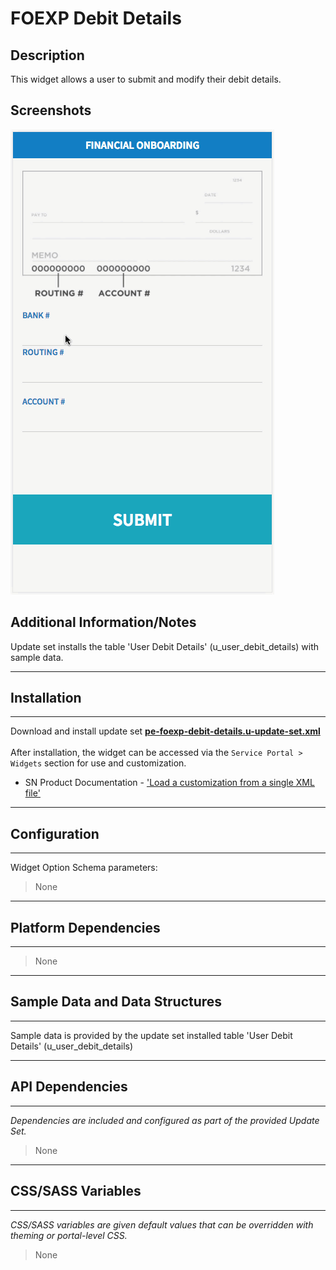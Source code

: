 # FOEXP Debit Details

## Description

This widget allows a user to submit and modify their debit details.

## Screenshots
![FOEXP Debit Details](../images/pe-foexp-debit-details.gif "FOEXP Debit Details")

## Additional Information/Notes

Update set installs the table 'User Debit Details' (u_user_debit_details) with sample data.

---
## Installation
---
Download and install update set **[pe-foexp-debit-details.u-update-set.xml](https://github.com/platform-experience/serviceportal-widget-library/blob/master/pe-foexp-debit-details/pe-foexp-debit-details-update-set.u-update-set.xml)** <br/><br/>
After installation, the widget can be accessed via the `Service Portal > Widgets` section for use and customization.<br/>
* SN Product Documentation - ['Load a customization from a single XML file'](https://docs.servicenow.com/bundle/kingston-application-development/page/build/system-update-sets/task/t_SaveAnUpdateSetAsAnXMLFile.html)

---
## Configuration
---
Widget Option Schema parameters:
> None
---
## Platform Dependencies
---
> None
---
## Sample Data and Data Structures
---
Sample data is provided by the update set installed table 'User Debit Details' (u_user_debit_details)

---
## API Dependencies
---
<i>Dependencies are included and configured as part of the provided Update Set.</i>
> None
---
## CSS/SASS Variables
---
_CSS/SASS variables are given default values that can be overridden with theming or portal-level CSS._
> None